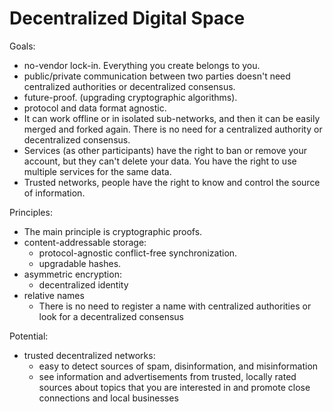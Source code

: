 # Decentralized Digital Space

Goals:

- no-vendor lock-in. Everything you create belongs to you.
- public/private communication between two parties doesn't need centralized authorities or decentralized consensus. 
- future-proof. (upgrading cryptographic algorithms).
- protocol and data format agnostic.
- It can work offline or in isolated sub-networks, and then it can be easily merged and forked again. There is no need for a centralized authority or decentralized consensus.
- Services (as other participants) have the right to ban or remove your account, but they can't delete your data. You have the right to use multiple services for the same data.
- Trusted networks, people have the right to know and control the source of information.

Principles:

- The main principle is cryptographic proofs.
- content-addressable storage:
  - protocol-agnostic conflict-free synchronization.
  - upgradable hashes.
- asymmetric encryption:
  - decentralized identity
- relative names
  - There is no need to register a name with centralized authorities or look for a decentralized consensus

Potential:

- trusted decentralized networks:
  - easy to detect sources of spam, disinformation, and misinformation
  - see information and advertisements from trusted, locally rated sources about topics that you are interested in and promote close connections and local businesses

